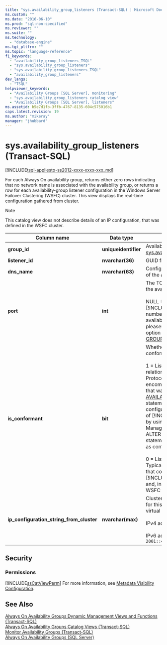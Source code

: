 ```yaml
---
title: "sys.availability_group_listeners (Transact-SQL) | Microsoft Docs"
ms.custom: ""
ms.date: "2016-06-10"
ms.prod: "sql-non-specified"
ms.reviewer: ""
ms.suite: ""
ms.technology: 
  - "database-engine"
ms.tgt_pltfrm: ""
ms.topic: "language-reference"
f1_keywords: 
  - "availability_group_listeners_TSQL"
  - "sys.availability_group_listeners"
  - "sys.availability_group_listeners_TSQL"
  - "availability_group_listeners"
dev_langs: 
  - "TSQL"
helpviewer_keywords: 
  - "Availability Groups [SQL Server], monitoring"
  - "sys.availability_group_listeners catalog view"
  - "Availability Groups [SQL Server], listeners"
ms.assetid: b5e7d1fb-3ffb-4767-8135-604c575016b1
caps.latest.revision: 19
ms.author: "mikeray"
manager: "jhubbard"
---
```

# sys.availability_group_listeners (Transact-SQL)
[!INCLUDE[tsql-appliesto-ss2012-xxxx-xxxx-xxx_md](../../includes/tsql-appliesto-ss2012-xxxx-xxxx-xxx-md.md)]

  For each Always On availability group, returns either zero rows indicating that no network name is associated with the availability group, or returns a row for each availability-group listener configuration in the Windows Server Failover Clustering (WSFC) cluster. This view displays the real-time configuration gathered from cluster.  
  
> [!NOTE]  
>  This catalog view does not describe details of an IP configuration, that was defined in the WSFC cluster.  
  
|Column name|Data type|Description|  
|-----------------|---------------|-----------------|  
|**group_id**|**uniqueidentifier**|Availability group ID (**group_id**) from [sys.availability_groups](../../relational-databases/system-catalog-views/sys-availability-groups-transact-sql.md).|  
|**listener_id**|**nvarchar(36)**|GUID from the cluster resource ID.|  
|**dns_name**|**nvarchar(63)**|Configured network name (hostname) of the availability group listener.|  
|**port**|**int**|The TCP port number configured for the availability group listener.<br /><br /> NULL = Listener was configured outside [!INCLUDE[ssNoVersion](../../includes/ssnoversion-md.md)] and its port number has not been added to the availability group. To add the port, pleaseuse the MODIFY LISTENER  option of the [ALTER AVAILABILITY GROUP](../../t-sql/statements/alter-availability-group-transact-sql.md)[!INCLUDE[tsql](../../includes/tsql-md.md)] statement.|  
|**is_conformant**|**bit**|Whether this IP configuration is conformant, one of:<br /><br /> 1 = Listener is conformant. Only “OR” relations exist among its Internet Protocol (IP) addresses. *Conformant* encompasses every an IP configuration that was created by the [CREATE AVAILABILITY GROUP](../../t-sql/statements/create-availability-group-transact-sql.md)[!INCLUDE[tsql](../../includes/tsql-md.md)] statement. In addition, if an IP configuration that was created outside of [!INCLUDE[ssNoVersion](../../includes/ssnoversion-md.md)], for example by using the WSFC Failover Cluster Manager, but can be modified by the ALTER AVAILABILITY GROUP tsql statement, the IP configuration qualifies as conformant.<br /><br /> 0 = Listener is nonconformant. Typically, this indicates  an IP address that could not be configured by using [!INCLUDE[ssNoVersion](../../includes/ssnoversion-md.md)] commands and, instead, was defined directly in the WSFC cluster.|  
|**ip_configuration_string_from_cluster**|**nvarchar(max)**|Cluster IP configuration strings, if any, for this listener. NULL = Listener has no virtual IP addresses. For example:<br /><br /> IPv4 address:  `65.55.39.10`.<br /><br /> IPv6 address:  `2001::4898:23:1002:20f:1fff:feff:b3a3`|  
  
## Security  
  
### Permissions  
 [!INCLUDE[ssCatViewPerm](../../includes/sscatviewperm-md.md)] For more information, see [Metadata Visibility Configuration](../../relational-databases/security/metadata-visibility-configuration.md).  
  
## See Also  
 [Always On Availability Groups Dynamic Management Views and Functions &#40;Transact-SQL&#41;](../../relational-databases/system-dynamic-management-views/always-on-availability-groups-dynamic-management-views-functions.md)   
 [Always On Availability Groups Catalog Views &#40;Transact-SQL&#41;](../../relational-databases/system-catalog-views/always-on-availability-groups-catalog-views-transact-sql.md)   
 [Monitor Availability Groups &#40;Transact-SQL&#41;](../../database-engine/availability-groups/windows/monitor-availability-groups-transact-sql.md)   
 [Always On Availability Groups &#40;SQL Server&#41;](../../database-engine/availability-groups/windows/always-on-availability-groups-sql-server.md)  
  
  
